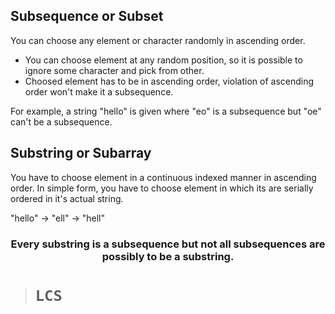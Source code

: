## Subsequence or Subset
You can choose any element or character randomly in ascending order.

- You can choose element at any random position, so it is possible to ignore some character and pick from other.
- Choosed element has to be in ascending order, violation of ascending order won't make it a subsequence.
 
For example, a string "hello" is given where "eo" is a subsequence but "oe" can't be a subsequence. 

## Substring or Subarray
You have to choose element in a continuous indexed manner in ascending order. In simple form, you have to choose element in which its are serially ordered in it's actual string.

"hello" -> "ell" -> "hell"

### <p align="center">Every substring is a subsequence but not all subsequences are possibly to be a substring.</p>


> # **```LCS```**

